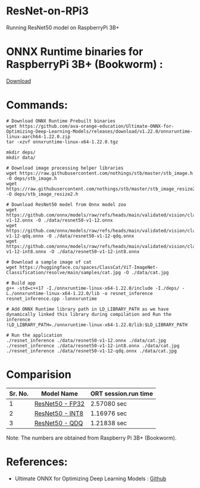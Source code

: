 # ResNet-on-RPi3
Running ResNet50 model on RaspberryPi 3B+

# ONNX Runtime binaries for RaspberryPi 3B+ (Bookworm) : 
[Download](https://github.com/ava-orange-education/Ultimate-ONNX-for-Optimizing-Deep-Learning-Models/releases/tag/v1.22.0)

# Commands:
```
# Download ONNX Runtime Prebuilt binaries
wget https://github.com/ava-orange-education/Ultimate-ONNX-for-Optimizing-Deep-Learning-Models/releases/download/v1.22.0/onnxruntime-linux-aarch64-1.22.0.zip
tar -xzvf onnxruntime-linux-x64-1.22.0.tgz

mkdir deps/
mkdir data/

# Download image processing helper libraries
wget https://raw.githubusercontent.com/nothings/stb/master/stb_image.h -O deps/stb_image.h
wget https://raw.githubusercontent.com/nothings/stb/master/stb_image_resize2.h -O deps/stb_image_resize2.h

# Download ResNet50 model from Onnx model zoo
wget https://github.com/onnx/models/raw/refs/heads/main/validated/vision/classification/resnet/model/resnet50-v1-12.onnx -O ./data/resnet50-v1-12.onnx
wget https://github.com/onnx/models/raw/refs/heads/main/validated/vision/classification/resnet/model/resnet50-v1-12-qdq.onnx -O ./data/resnet50-v1-12-qdq.onnx 
wget https://github.com/onnx/models/raw/refs/heads/main/validated/vision/classification/resnet/model/resnet50-v1-12-int8.onnx -O ./data/resnet50-v1-12-int8.onnx

# Download a sample image of cat
wget https://huggingface.co/spaces/ClassCat/ViT-ImageNet-Classification/resolve/main/samples/cat.jpg -O ./data/cat.jpg

# Build app
g++ -std=c++17 -I./onnxruntime-linux-x64-1.22.0/include -I./deps/ -L./onnxruntime-linux-x64-1.22.0/lib -o resnet_inference resnet_inference.cpp -lonnxruntime

# Add ONNX Runtime library path in LD_LIBRARY_PATH as we have dynamically linked this library during compilation and Run the inference
!LD_LIBRARY_PATH=./onnxruntime-linux-x64-1.22.0/lib:$LD_LIBRARY_PATH 

# Run the application
./resnet_inference ./data/resnet50-v1-12.onnx ./data/cat.jpg
./resnet_inference ./data/resnet50-v1-12-int8.onnx ./data/cat.jpg
./resnet_inference ./data/resnet50-v1-12-qdq.onnx ./data/cat.jpg
```


# Comparision
| Sr. No. | Model Name | ORT session.run time |
|--|--|--|
| 1 | [ResNet50 - FP32](https://github.com/onnx/models/raw/refs/heads/main/validated/vision/classification/resnet/model/resnet50-v1-12.onnx) | 2.57080 sec |
| 2 | [ResNet50 - INT8](https://github.com/onnx/models/raw/refs/heads/main/validated/vision/classification/resnet/model/resnet50-v1-12-int8.onnx) | 1.16976 sec |
| 3 | [ResNet50 - QDQ](https://github.com/onnx/models/raw/refs/heads/main/validated/vision/classification/resnet/model/resnet50-v1-12-qdq.onnx) | 1.21838 sec |
Note: The numbers are obtained from Raspberry Pi 3B+ (Bookworm).


# References:
- Ultimate ONNX for Optimizing Deep Learning Models : [Github](https://github.com/ava-orange-education/Ultimate-ONNX-for-Optimizing-Deep-Learning-Models)